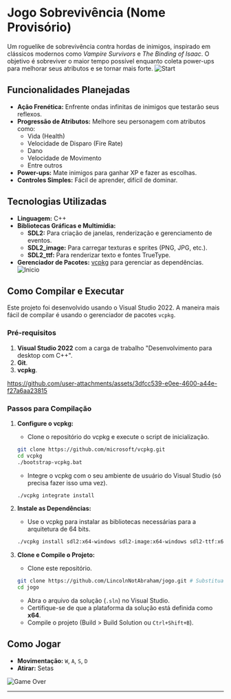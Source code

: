# Jogo Sobrevivência (Nome Provisório)

Um roguelike de sobrevivência contra hordas de inimigos, inspirado em clássicos modernos como *Vampire Survivors* e *The Binding of Isaac*. O objetivo é sobreviver o maior tempo possível enquanto coleta power-ups para melhorar seus atributos e se tornar mais forte.
![Start](https://github.com/user-attachments/assets/b03bdd61-f7ca-4c49-99bf-2ac1bb65eabb)

## Funcionalidades Planejadas
*   **Ação Frenética:** Enfrente ondas infinitas de inimigos que testarão seus reflexos.
*   **Progressão de Atributos:** Melhore seu personagem com atributos como:
    *   Vida (Health)
    *   Velocidade de Disparo (Fire Rate)
    *   Dano
    *   Velocidade de Movimento
    *   Entre outros
*   **Power-ups:** Mate inimigos para ganhar XP e fazer as escolhas.
*   **Controles Simples:** Fácil de aprender, difícil de dominar.

## Tecnologias Utilizadas
*   **Linguagem:** C++
*   **Bibliotecas Gráficas e Multimídia:**
    *   **SDL2:** Para criação de janelas, renderização e gerenciamento de eventos.
    *   **SDL2_image:** Para carregar texturas e sprites (PNG, JPG, etc.).
    *   **SDL2_ttf:** Para renderizar texto e fontes TrueType.
*   **Gerenciador de Pacotes:** [vcpkg](https://github.com/microsoft/vcpkg) para gerenciar as dependências.
![Inicio](https://github.com/user-attachments/assets/268c6db9-6995-42b8-b60a-d9dcd69dc197)

## Como Compilar e Executar

Este projeto foi desenvolvido usando o Visual Studio 2022. A maneira mais fácil de compilar é usando o gerenciador de pacotes `vcpkg`.

### Pré-requisitos
1.  **Visual Studio 2022** com a carga de trabalho "Desenvolvimento para desktop com C++".
2.  **Git**.
3.  **vcpkg**.



https://github.com/user-attachments/assets/3dfcc539-e0ee-4600-a44e-f27a6aa23815




### Passos para Compilação
1.  **Configure o vcpkg:**
    *   Clone o repositório do vcpkg e execute o script de inicialização.
    ```bash
    git clone https://github.com/microsoft/vcpkg.git
    cd vcpkg
    ./bootstrap-vcpkg.bat
    ```
    *   Integre o vcpkg com o seu ambiente de usuário do Visual Studio (só precisa fazer isso uma vez).
    ```bash
    ./vcpkg integrate install
    ```

2.  **Instale as Dependências:**
    *   Use o vcpkg para instalar as bibliotecas necessárias para a arquitetura de 64 bits.
    ```bash
    ./vcpkg install sdl2:x64-windows sdl2-image:x64-windows sdl2-ttf:x64-windows
    ```

3.  **Clone e Compile o Projeto:**
    *   Clone este repositório.
    ```bash
    git clone https://github.com/LincolnNotAbraham/jogo.git # Substitua pelo URL correto se for diferente
    cd jogo
    ```
    *   Abra o arquivo da solução (`.sln`) no Visual Studio.
    *   Certifique-se de que a plataforma da solução está definida como **x64**.
    *   Compile o projeto (Build > Build Solution ou `Ctrl+Shift+B`).

## Como Jogar
*   **Movimentação:** `W`, `A`, `S`, `D`
*   **Atirar:** Setas

  ![Game Over](https://github.com/user-attachments/assets/78032283-01b7-4513-bbb9-f21002164eec)

---
